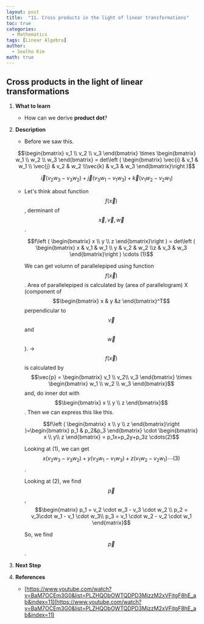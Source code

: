 ```yaml
---
layout: post
title:  "11. Cross products in the light of linear transformations"
toc: true
categories: 
  - Mathematics
tags: [Linear Algebra]
author:
  - Seolho Kim
math: true
---
```

## Cross products in the light of linear transformations

1. **What to learn**
    - How can we derive **product dot**?
2. **Description**
    - Before we saw this.

    $$\begin{bmatrix}
    v_1 \\ v_2 \\ v_3
    \end{bmatrix} \times \begin{bmatrix}
    w_1 \\ w_2 \\ w_3
    \end{bmatrix} = det\left (  \begin{bmatrix}
    \vec{i} & v_1 & w_1 \\ \vec{j} & v_2 & w_2 \\\vec{k} & v_3 & w_3 
    \end{bmatrix}\right )$$

    $$\vec{i}(v_2w_3-v_3w_2) + \vec{j}(v_3w_1-v_1w_3) + \vec{k}(v_1w_2-v_2w_1)$$

    - Let's think about function $$f(\vec{x})$$, derminant of $$\vec{x},\vec{v},\vec{w}$$.

        $$f\left (  \begin{bmatrix}
        x  \\ y  \\ z 
        \end{bmatrix}\right ) = det\left (  \begin{bmatrix}
        x & v_1 & w_1 \\ y & v_2 & w_2 \\z & v_3 & w_3 
        \end{bmatrix}\right ) 
        \cdots (1)$$

        We can get volumn of parallelepiped using function $$f(\vec{x})$$. Area of parallelepiped is calculated by (area of parallelogram) X (component of $$\begin{bmatrix}
        x  & y  &z 
        \end{bmatrix}^T$$ perpendicular to $$\vec{v}$$ and $$\vec{w}$$). → $$f(\vec{x})$$ is calculated by $$\vec{p} = \begin{bmatrix}
        v_1  \\ v_2\\ v_3 
        \end{bmatrix} \times \begin{bmatrix}
        w_1  \\ w_2  \\ w_3 
        \end{bmatrix}$$ and, do inner dot with $$\begin{bmatrix}
        x  \\ y \\ z
        \end{bmatrix}$$. Then we can express this like this.

        $$f\left (  \begin{bmatrix}
        x  \\ y  \\ z 
        \end{bmatrix}\right )=\begin{bmatrix}
        p_1  & p_2&p_3
        \end{bmatrix} \cdot \begin{bmatrix}
        x  \\ y\\ z
        \end{bmatrix} = p_1x+p_2y+p_3z \cdots(2)$$

        Looking at (1), we can get $$x(v_2w_3-v_3w_2) + y(v_3w_1-v_1w_3) + z(v_1w_2-v_2w_1) \cdots (3)$$.

        Looking at (2), we find $$\vec{p}$$,    $$\begin{matrix}
        p_1 = v_2 \cdot w_3 - v_3 \cdot w_2 \\ 
        p_2 = v_3\cdot w_1 - v_1 \cdot w_3\\ 
        p_3 = v_1 \cdot w_2 - v_2 \cdot w_1
        \end{matrix}$$

        So, we find $$\vec{p}$$.

3. **Next Step**
4. **References**
    - [https://www.youtube.com/watch?v=BaM7OCEm3G0&list=PLZHQObOWTQDPD3MizzM2xVFitgF8hE_ab&index=11](https://www.youtube.com/watch?v=BaM7OCEm3G0&list=PLZHQObOWTQDPD3MizzM2xVFitgF8hE_ab&index=11)
